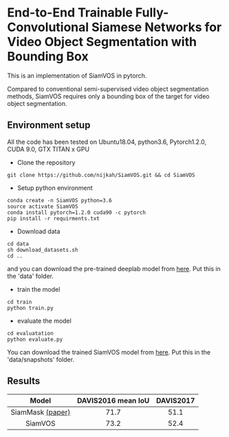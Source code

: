 # End-to-End Trainable Fully-Convolutional Siamese Networks for Video Object Segmentation with Bounding Box

This is an implementation of SiamVOS in pytorch.

Compared to conventional semi-supervised video object segmentation methods,
SiamVOS requires only a bounding box of the target for video object segmentation.


## Environment setup
All the code has been tested on Ubuntu18.04, python3.6, Pytorch1.2.0, CUDA 9.0, GTX TITAN x GPU

- Clone the repository
```
git clone https://github.com/nijkah/SiamVOS.git && cd SiamVOS
```

- Setup python environment
```
conda create -n SiamVOS python=3.6
source activate SiamVOS
conda install pytorch=1.2.0 cuda90 -c pytorch
pip install -r requirments.txt
```

- Download data
```
cd data
sh download_datasets.sh
cd ..
```
and you can download the pre-trained deeplab model from
[here](https://drive.google.com/file/d/0BxhUwxvLPO7TeXFNQ3YzcGI4Rjg/view).
Put this in the 'data' folder.

- train the model
```
cd train
python train.py
```

- evaluate the model
```
cd evaluatation
python evaluate.py
```
You can download the trained SiamVOS model from
[here]().
Put this in the 'data/snapshots' folder.

## Results
|         Model         | DAVIS2016 mean IoU | DAVIS2017  |
|:---------------------:|:------------------:|:----------:|
| SiamMask [(paper)](https://arxiv.org/abs/1812.05050)      |        71.7        |    51.1    |
| SiamVOS               |        73.2        |    52.4    |


